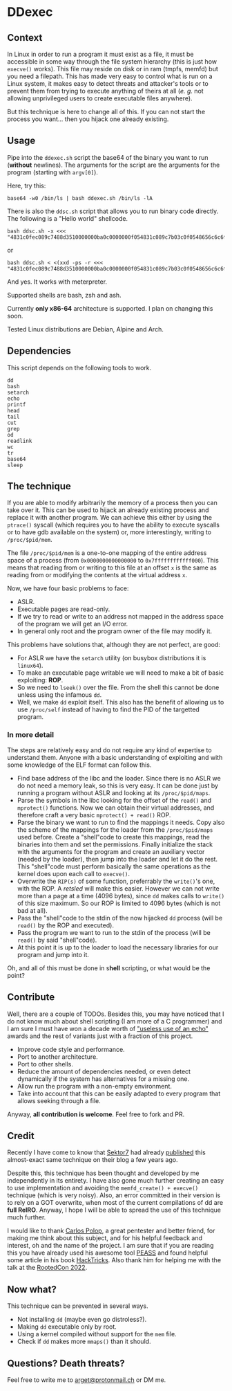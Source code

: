 # DDexec
## Context
In Linux in order to run a program it must exist as a file, it must be accessible in some way through the file system hierarchy (this is just how `execve()` works). This file may reside on disk or in ram (tmpfs, memfd) but you need a filepath. This has made very easy to control what is run on a Linux system, it makes easy to detect threats and attacker's tools or to prevent them from trying to execute anything of theirs at all (_e. g._ not allowing unprivileged users to create executable files anywhere).

But this technique is here to change all of this. If you can not start the process you want... then you hijack one already existing.

## Usage
Pipe into the `ddexec.sh` script the base64 of the binary you want to run (**without** newlines). The arguments for the script are the arguments for the program (starting with `argv[0]`).

Here, try this:
```
base64 -w0 /bin/ls | bash ddexec.sh /bin/ls -lA
```

There is also the `ddsc.sh` script that allows you to run binary code directly.
The following is a "Hello world" shellcode.
```
bash ddsc.sh -x <<< "4831c0fec089c7488d3510000000ba0c0000000f054831c089c7b03c0f0548656c6c6f20776f726c640a00"
```
or
```
bash ddsc.sh < <(xxd -ps -r <<< "4831c0fec089c7488d3510000000ba0c0000000f054831c089c7b03c0f0548656c6c6f20776f726c640a00")
```

And yes. It works with meterpreter.

Supported shells are bash, zsh and ash.

Currently **only x86-64** architecture is supported. I plan on changing this soon.

Tested Linux distributions are Debian, Alpine and Arch.

## Dependencies
This script depends on the following tools to work.
```
dd
bash
setarch
echo
printf
head
tail
cut
grep
od
readlink
wc
tr
base64
sleep
```

## The technique
If you are able to modify arbitrarily the memory of a process then you can take over it. This can be used to hijack an already existing process and replace it with another program. We can achieve this either by using the `ptrace()` syscall (which requires you to have the ability to execute syscalls or to have gdb available on the system) or, more interestingly, writing to `/proc/$pid/mem`.

The file `/proc/$pid/mem` is a one-to-one mapping of the entire address space of a process (from `0x0000000000000000` to `0x7ffffffffffff000`). This means that reading from or writing to this file at an offset `x` is the same as reading from or modifying the contents at the virtual address `x`.

Now, we have four basic problems to face:
- ASLR.
- Executable pages are read-only.
- If we try to read or write to an address not mapped in the address space of the program we will get an I/O error.
- In general only root and the program owner of the file may modify it.

This problems have solutions that, although they are not perfect, are good:
- For ASLR we have the `setarch` utility (on busybox distributions it is `linux64`).
- To make an executable page writable we will need to make a bit of basic exploiting: **ROP**.
- So we need to `lseek()` over the file. From the shell this cannot be done unless using the infamous `dd`.
- Well, we make `dd` exploit itself. This also has the benefit of allowing us to use `/proc/self` instead of having to find the PID of the targetted program.

### In more detail
The steps are relatively easy and do not require any kind of expertise to understand them. Anyone with a basic understanding of exploiting and with some knowledge of the ELF format can follow this.
* Find base address of the libc and the loader. Since there is no ASLR we do not need a memory leak, so this is very easy. It can be done just by running a program without ASLR and looking at its `/proc/$pid/maps`.
* Parse the symbols in the libc looking for the offset of the `read()` and `mprotect()` functions. Now we can obtain their virtual addresses, and therefore craft a very basic `mprotect() + read()` ROP.
* Parse the binary we want to run to find the mappings it needs. Copy also the scheme of the mappings for the loader from the `/proc/$pid/maps` used before. Create a "shell"code to create this mappings, read the binaries into them and set the permissions. Finally initialize the stack with the arguments for the program and create an auxiliary vector (needed by the loader), then jump into the loader and let it do the rest. This "shell"code must perform basically the same operations as the kernel does upon each call to `execve()`.
* Overwrite the `RIP(s)` of some function, preferrably the `write()`'s one, with the ROP. A _retsled_ will make this easier. However we can not write more than a page at a time (4096 bytes), since `dd` makes calls to `write()` of this size maximum. So our ROP is limited to 4096 bytes (which is not bad at all).
* Pass the "shell"code to the stdin of the now hijacked `dd` process (will be `read()` by the ROP and executed).
* Pass the program we want to run to the stdin of the process (will be `read()` by said "shell"code).
* At this point it is up to the loader to load the necessary libraries for our program and jump into it.

Oh, and all of this must be done in s**hell** scripting, or what would be the point?

## Contribute
Well, there are a couple of TODOs. Besides this, you may have noticed that I do not know much about shell scripting (I am more of a C programmer) and I am sure I must have won a decade worth of ["useless use of an echo"](https://porkmail.org/era/unix/award.html) awards and the rest of variants just with a fraction of this project.

- Improve code style and performance.
- Port to another architecture.
- Port to other shells.
- Reduce the amount of dependencies needed, or even detect dynamically if the system has alternatives for a missing one.
- Allow run the program with a non-empty environment.
- Take into account that this can be easily adapted to every program that allows seeking through a file.

Anyway, **all contribution is welcome**. Feel free to fork and PR.

## Credit
Recently I have come to know that [Sektor7](https://www.sektor7.net) had already [published](https://blog.sektor7.net/#!res/2018/pure-in-memory-linux.md) this almost-exact same technique on their blog a few years ago.

Despite this, this technique has been thought and developed by me independently in its entirety. I have also gone much further creating an easy to use implementation and avoiding the `memfd_create() + execve()` technique (which is very noisy). Also, an error committed in their version is to rely on a GOT overwrite, when most of the current compilations of dd are **full RelRO**. Anyway, I hope I will be able to spread the use of this technique much further.

I would like to thank [Carlos Polop](https://github.com/carlospolop), a great pentester and better friend, for making me think about this subject, and for his helpful feedback and interest, oh and the name of the project. I am sure that if you are reading this you have already used his awesome tool [PEASS](https://github.com/carlospolop/PEASS-ng) and found helpful some article in his book [HackTricks](https://book.hacktricks.xyz). Also thank him for helping me with the talk at the [RootedCon 2022](https://rootedcon.com).

## Now what?
This technique can be prevented in several ways.
- Not installing `dd` (maybe even go distroless?).
- Making `dd` executable only by root.
- Using a kernel compiled without support for the `mem` file.
- Check if `dd` makes more `mmaps()` than it should.

## Questions? Death threats?
Feel free to write me to [arget@protonmail.ch](mailto:arget@protonmail.ch) or DM me.

